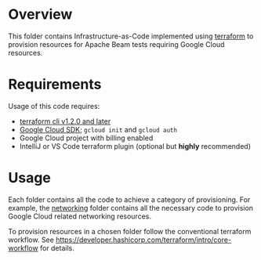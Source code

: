 <!--
    Licensed to the Apache Software Foundation (ASF) under one
    or more contributor license agreements.  See the NOTICE file
    distributed with this work for additional information
    regarding copyright ownership.  The ASF licenses this file
    to you under the Apache License, Version 2.0 (the
    "License"); you may not use this file except in compliance
    with the License.  You may obtain a copy of the License at

      http://www.apache.org/licenses/LICENSE-2.0

    Unless required by applicable law or agreed to in writing,
    software distributed under the License is distributed on an
    "AS IS" BASIS, WITHOUT WARRANTIES OR CONDITIONS OF ANY
    KIND, either express or implied.  See the License for the
    specific language governing permissions and limitations
    under the License.
-->

# Overview

This folder contains Infrastructure-as-Code implemented using
[terraform](https://terraform.io) to provision resources for Apache Beam tests
requiring Google Cloud resources.

# Requirements

Usage of this code requires:

- [terraform cli v1.2.0 and later](https://terraform.io)
- [Google Cloud SDK](https://cloud.google.com/sdk); `gcloud init`
  and `gcloud auth`
- Google Cloud project with billing enabled
- IntelliJ or VS Code terraform plugin (optional but **highly** recommended)

# Usage

Each folder contains all the code to achieve a category of
provisioning. For example, the [networking](networking) folder contains
all the necessary code to provision Google Cloud related networking resources.

To provision resources in a chosen folder follow the conventional terraform
workflow. See https://developer.hashicorp.com/terraform/intro/core-workflow
for details.
